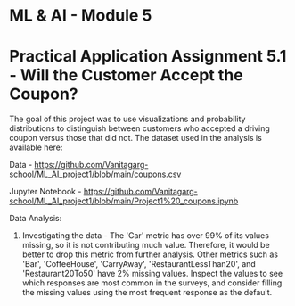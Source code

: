# ML & AI - Module 5

# Practical Application Assignment 5.1 - Will the Customer Accept the Coupon?
The goal of this project was to use visualizations and probability distributions to distinguish between customers who accepted a driving coupon versus those that did not. The dataset used in the analysis is available here:

Data  -  https://github.com/Vanitagarg-school/ML_AI_project1/blob/main/coupons.csv

Jupyter Notebook - https://github.com/Vanitagarg-school/ML_AI_project1/blob/main/Project1%20_coupons.ipynb

Data Analysis:

1. Investigating the data -
The 'Car' metric has over 99% of its values missing, so it is not contributing much value. Therefore, it would be better to drop this metric from further analysis.
Other metrics such as 'Bar', 'CoffeeHouse', 'CarryAway', 'RestaurantLessThan20', and 'Restaurant20To50' have 2% missing values.
Inspect the values to see which responses are most common in the surveys, and consider filling the missing values using the most frequent response as the default.

